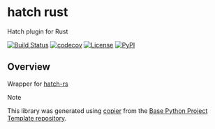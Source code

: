 # hatch rust

Hatch plugin for Rust

[![Build Status](https://github.com/python-project-templates/hatch-rust/actions/workflows/build.yaml/badge.svg?branch=main&event=push)](https://github.com/python-project-templates/hatch-rust/actions/workflows/build.yaml)
[![codecov](https://codecov.io/gh/python-project-templates/hatch-rust/branch/main/graph/badge.svg)](https://codecov.io/gh/python-project-templates/hatch-rust)
[![License](https://img.shields.io/github/license/python-project-templates/hatch-rust)](https://github.com/python-project-templates/hatch-rust)
[![PyPI](https://img.shields.io/pypi/v/hatch-rust.svg)](https://pypi.python.org/pypi/hatch-rust)

## Overview
Wrapper for [hatch-rs](https://github.com/python-project-templates/hatch-rs)

> [!NOTE]
> This library was generated using [copier](https://copier.readthedocs.io/en/stable/) from the [Base Python Project Template repository](https://github.com/python-project-templates/base).
